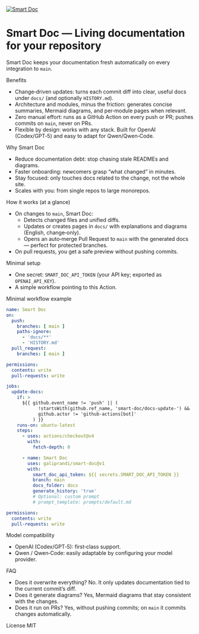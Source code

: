 [![Smart Doc](https://github.com/galiprandi/smart-doc/actions/workflows/test.yml/badge.svg?branch=main)](https://github.com/galiprandi/smart-doc/actions/workflows/test.yml)

# Smart Doc — Living documentation for your repository

Smart Doc keeps your documentation fresh automatically on every integration to `main`.

Benefits
- Change‑driven updates: turns each commit diff into clear, useful docs under `docs/` (and optionally `HISTORY.md`).
- Architecture and modules, minus the friction: generates concise summaries, Mermaid diagrams, and per‑module pages when relevant.
- Zero manual effort: runs as a GitHub Action on every push or PR; pushes commits on `main`, never on PRs.
- Flexible by design: works with any stack. Built for OpenAI (Codex/GPT‑5) and easy to adapt for Qwen/Qwen‑Code.

Why Smart Doc
- Reduce documentation debt: stop chasing stale READMEs and diagrams.
- Faster onboarding: newcomers grasp “what changed” in minutes.
- Stay focused: only touches docs related to the change, not the whole site.
- Scales with you: from single repos to large monorepos.

How it works (at a glance)
- On changes to `main`, Smart Doc:
  - Detects changed files and unified diffs.
  - Updates or creates pages in `docs/` with explanations and diagrams (English, change‑only).
  - Opens an auto‑merge Pull Request to `main` with the generated docs — perfect for protected branches.
- On pull requests, you get a safe preview without pushing commits.

Minimal setup
- One secret: `SMART_DOC_API_TOKEN` (your API key; exported as `OPENAI_API_KEY`).
- A simple workflow pointing to this Action.

Minimal workflow example
```yaml
name: Smart Doc
on:
  push:
    branches: [ main ]
    paths-ignore:
      - 'docs/**'
      - 'HISTORY.md'
  pull_request:
    branches: [ main ]

permissions:
  contents: write
  pull-requests: write

jobs:
  update-docs:
    if: >
      ${{ github.event_name != 'push' || (
            !startsWith(github.ref_name, 'smart-doc/docs-update-') &&
            github.actor != 'github-actions[bot]'
          ) }}
    runs-on: ubuntu-latest
    steps:
      - uses: actions/checkout@v4
        with:
          fetch-depth: 0

      - name: Smart Doc
        uses: galiprandi/smart-doc@v1
        with:
          smart_doc_api_token: ${{ secrets.SMART_DOC_API_TOKEN }}
          branch: main
          docs_folder: docs
          generate_history: 'true'
          # Optional: custom prompt
          # prompt_template: prompts/default.md

permissions:
  contents: write
  pull-requests: write
```

Model compatibility
- OpenAI (Codex/GPT‑5): first‑class support.
- Qwen / Qwen‑Code: easily adaptable by configuring your model provider.

FAQ
- Does it overwrite everything? No. It only updates documentation tied to the current commit’s diff.
- Does it generate diagrams? Yes, Mermaid diagrams that stay consistent with the changes.
- Does it run on PRs? Yes, without pushing commits; on `main` it commits changes automatically.

License
MIT

<!-- chore: trigger Smart Doc PR flow test -->
